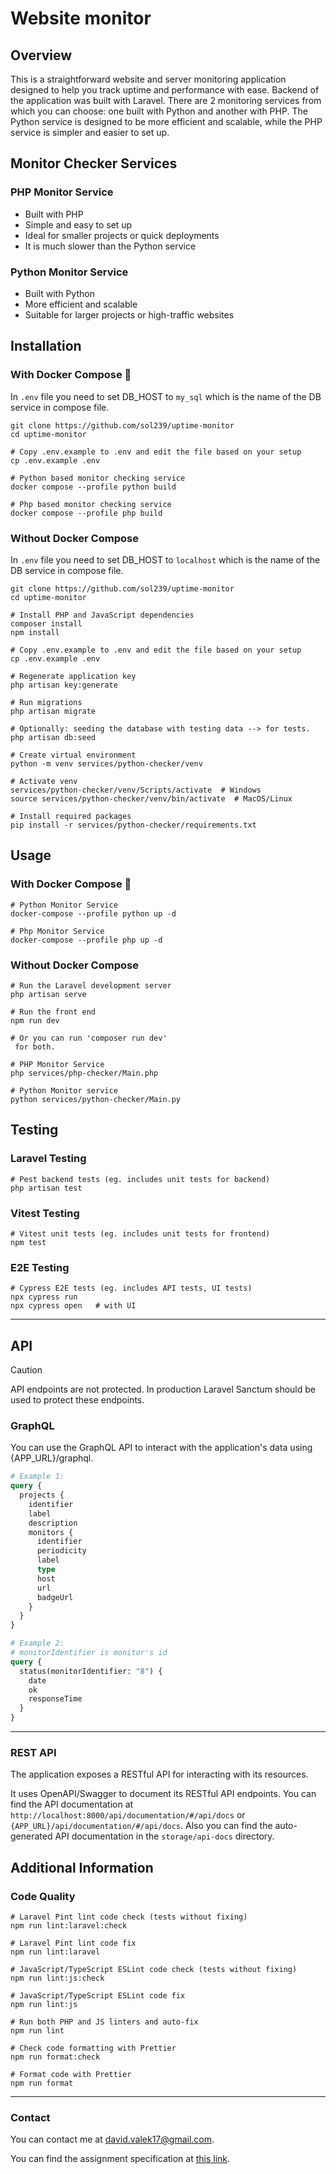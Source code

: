 # Website monitor 

## Overview

This is a straightforward website and server monitoring application designed to help you track uptime and performance with ease. Backend of the application was built with Laravel. There are 2 monitoring services from which you can choose: one built with Python and another with PHP. The Python service is designed to be more efficient and scalable, while the PHP service is simpler and easier to set up.

## Monitor Checker Services

### PHP Monitor Service
- Built with PHP
- Simple and easy to set up
- Ideal for smaller projects or quick deployments
- It is much slower than the Python service

### Python Monitor Service
- Built with Python
- More efficient and scalable
- Suitable for larger projects or high-traffic websites

## Installation 

### With Docker Compose 🐳

In `.env` file you need to set DB_HOST to `my_sql` which is the name of the DB service in compose file.

```shell
git clone https://github.com/sol239/uptime-monitor
cd uptime-monitor

# Copy .env.example to .env and edit the file based on your setup
cp .env.example .env

# Python based monitor checking service 
docker compose --profile python build

# Php based monitor checking service 
docker compose --profile php build
```

### Without Docker Compose

In `.env` file you need to set DB_HOST to `localhost` which is the name of the DB service in compose file.

```shell
git clone https://github.com/sol239/uptime-monitor
cd uptime-monitor

# Install PHP and JavaScript dependencies
composer install
npm install

# Copy .env.example to .env and edit the file based on your setup
cp .env.example .env

# Regenerate application key
php artisan key:generate

# Run migrations
php artisan migrate

# Optionally: seeding the database with testing data --> for tests.
php artisan db:seed

# Create virtual environment
python -m venv services/python-checker/venv

# Activate venv
services/python-checker/venv/Scripts/activate  # Windows
source services/python-checker/venv/bin/activate  # MacOS/Linux

# Install required packages
pip install -r services/python-checker/requirements.txt
```

## Usage
 
### With Docker Compose 🐳

```shell
# Python Monitor Service
docker-compose --profile python up -d

# Php Monitor Service
docker-compose --profile php up -d
```

### Without Docker Compose

```shell
# Run the Laravel development server
php artisan serve

# Run the front end
npm run dev

# Or you can run 'composer run dev'
 for both.

# PHP Monitor Service
php services/php-checker/Main.php

# Python Monitor service
python services/python-checker/Main.py
```

## Testing

### Laravel Testing

```shell
# Pest backend tests (eg. includes unit tests for backend)
php artisan test
```

### Vitest Testing

```shell
# Vitest unit tests (eg. includes unit tests for frontend)
npm test
```

### E2E Testing

```shell
# Cypress E2E tests (eg. includes API tests, UI tests)
npx cypress run
npx cypress open   # with UI
```

---

## API

> [!CAUTION]
> API endpoints are not protected. In production Laravel Sanctum should be used to protect these endpoints.

### GraphQL

You can use the GraphQL API to interact with the application's data using {APP_URL}/graphql.

```graphql
# Example 1:
query {
  projects {
    identifier
    label
    description
    monitors {
      identifier
      periodicity
      label
      type
      host
      url
      badgeUrl
    }
  }
}

# Example 2:
# monitorIdentifier is monitor's id
query {
  status(monitorIdentifier: "8") {
    date
    ok
    responseTime
  }
}
```

---

### REST API

The application exposes a RESTful API for interacting with its resources. 

It uses OpenAPI/Swagger to document its RESTful API endpoints. You can find the API documentation at `http://localhost:8000/api/documentation/#/api/docs` or `{APP_URL}/api/documentation/#/api/docs`. Also you can find the auto-generated API documentation in the `storage/api-docs` directory.


## Additional Information

### Code Quality

```shell
# Laravel Pint lint code check (tests without fixing)
npm run lint:laravel:check

# Laravel Pint lint code fix
npm run lint:laravel

# JavaScript/TypeScript ESLint code check (tests without fixing)
npm run lint:js:check

# JavaScript/TypeScript ESLint code fix
npm run lint:js

# Run both PHP and JS linters and auto-fix
npm run lint

# Check code formatting with Prettier
npm run format:check

# Format code with Prettier
npm run format
```

---

### Contact

You can contact me at [david.valek17@gmail.com](mailto:david.valek17@gmail.com).

You can find the assignment specification at [this link](https://webik.ms.mff.cuni.cz/nswi153/seminar-project/).

